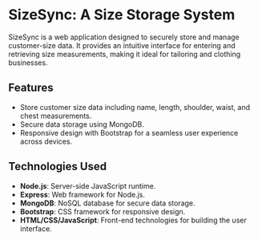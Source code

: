 # SizeSync: A Size Storage System

SizeSync is a web application designed to securely store and manage customer-size data. It provides an intuitive interface for entering and retrieving size measurements, making it ideal for tailoring and clothing businesses.

## Features

- Store customer size data including name, length, shoulder, waist, and chest measurements.
- Secure data storage using MongoDB.
- Responsive design with Bootstrap for a seamless user experience across devices.

## Technologies Used

- **Node.js**: Server-side JavaScript runtime.
- **Express**: Web framework for Node.js.
- **MongoDB**: NoSQL database for secure data storage.
- **Bootstrap**: CSS framework for responsive design.
- **HTML/CSS/JavaScript**: Front-end technologies for building the user interface.
